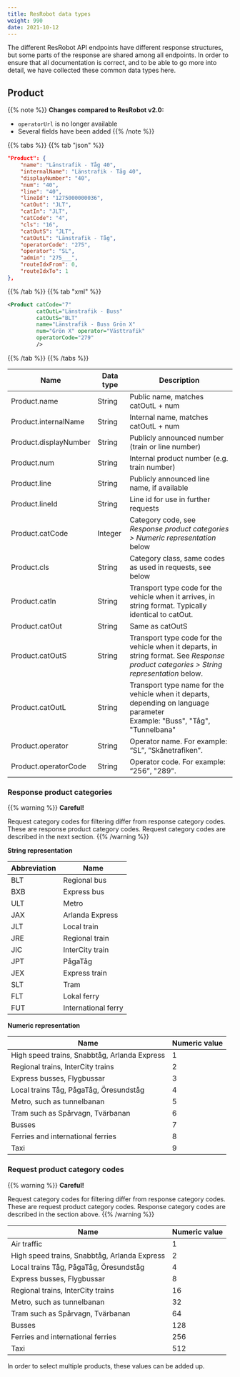```yaml
---
title: ResRobot data types 
weight: 990
date: 2021-10-12
---
```


The different ResRobot API endpoints have different response structures, but some parts of the response are shared among
all endpoints. In order to ensure that all documentation is correct, and to be able to go more into detail, we have
collected these common data types here.

## Product

{{% note %}}
**Changes compared to ResRobot v2.0:**

- `operatorUrl` is no longer available
- Several fields have been added
{{% /note %}}

{{% tabs %}}
{{% tab "json" %}}
```json
"Product": {
    "name": "Länstrafik - Tåg 40",
    "internalName": "Länstrafik - Tåg 40",
    "displayNumber": "40",
    "num": "40",
    "line": "40",
    "lineId": "1275000000036",
    "catOut": "JLT",
    "catIn": "JLT",
    "catCode": "4",
    "cls": "16",
    "catOutS": "JLT",
    "catOutL": "Länstrafik - Tåg",
    "operatorCode": "275",
    "operator": "SL",
    "admin": "275___",
    "routeIdxFrom": 0,
    "routeIdxTo": 1
},
```
{{% /tab %}}
{{% tab "xml" %}}
```xml
<Product catCode="7" 
         catOutL="Länstrafik - Buss" 
         catOutS="BLT" 
         name="Länstrafik - Buss Grön X" 
         num="Grön X" operator="Västtrafik"
         operatorCode="279" 
         />
```
{{% /tab %}}
{{% /tabs %}}

| **Name**              | **Data type**               | **Description**                                                                                                                                                                                                                                                                                                                                                                                                                                                                                                                                                                                                                                                                                                                        |
| --------------------- | ------------------------- | ----------------------|
| Product.name          | String                  | Public name, matches catOutL + num |
| Product.internalName  | String                  | Internal name, matches catOutL + num|
| Product.displayNumber | String                  | Publicly announced number (train or line number) |
| Product.num           | String                  | Internal product number (e.g. train number) |
| Product.line          | String                  | Publicly announced line name, if available |
| Product.lineId        | String                  | Line id for use in further requests |
| Product.catCode       | Integer                 | Category code, see _Response product categories > Numeric representation_ below |
| Product.cls           | String                  | Category class, same codes as used in requests, see below |
| Product.catIn         | String                  | Transport type code for the vehicle when it arrives, in string format. Typically identical to catOut. |
| Product.catOut        | String                  | Same as catOutS|
| Product.catOutS       | String                  | Transport type code for the vehicle when it departs, in string format. See _Response product categories > String representation_ below. |
| Product.catOutL       | String                  | Transport type name for the vehicle when it departs, depending on language parameter <br>Example: "Buss", "Tåg", "Tunnelbana"                                                                                                                                                                                                                                          |
| Product.operator      | String                  | Operator name. For example: “SL”, ”Skånetrafiken”.                                                                                                                                                                                                                                                                                                                      | |
| Product.operatorCode  | String                  | Operator code. For example: “256”, "289".                                                                                                                                                                                                                                                                                                                      | |

### Response product categories

{{% warning %}}
**Careful!**

Request category codes for filtering differ from response category codes. These are response product category codes. Request category codes are described in the next section.
{{% /warning %}}

**String representation**

|Abbreviation| Name|
| ------------------- | ----------------------|
|BLT | Regional bus |
|BXB | Express bus |
|ULT | Metro |
|JAX | Arlanda Express |
|JLT | Local train |
|JRE | Regional train |
|JIC | InterCity train |
|JPT | PågaTåg |
|JEX | Express train |
|SLT | Tram |
|FLT | Lokal ferry |
|FUT | International ferry |

**Numeric representation**

|Name| Numeric value|
| ------------------- | ----------------------|
|High speed trains, Snabbtåg, Arlanda Express|1|
|Regional trains, InterCity trains|2| 
|Express busses, Flygbussar|3| 
|Local trains Tåg, PågaTåg, Öresundståg|4| 
|Metro, such as tunnelbanan|5| 
|Tram such as Spårvagn, Tvärbanan | 6|
|Busses| 7|
|Ferries and international ferries | 8|
|Taxi|9|

### Request product category codes

{{% warning %}}
**Careful!**

Request category codes for filtering differ from response category codes. These are request product category codes. Response category codes are described in the section above.
{{% /warning %}}

|Name| Numeric value|
| ------------------- | ----------------------|
|Air traffic|1|
|High speed trains, Snabbtåg, Arlanda Express|2|
|Local trains Tåg, PågaTåg, Öresundståg|4|
|Express busses, Flygbussar|8|
|Regional trains, InterCity trains|16|
|Metro, such as tunnelbanan|32|
|Tram such as Spårvagn, Tvärbanan |64|
|Busses|128|
|Ferries and international ferries |256|
|Taxi|512|

In order to select multiple products, these values can be added up.